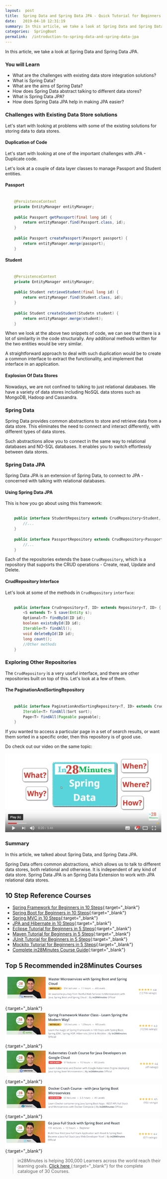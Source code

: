 ```yaml
---
layout:  post
title:  Spring Data and Spring Data JPA - Quick Tutorial for Beginners
date:   2019-04-10 12:31:19
summary: In this article, we take a look at Spring Data and Spring Data JPA.
categories:  SpringBoot
permalink:  /introduction-to-spring-data-and-spring-data-jpa
---
```


In this article, we take a look at Spring Data and Spring Data JPA.

### You will Learn

- What are the challenges with existing data store integration solutions?
- What is Spring Data?
- What are the aims of Spring Data?
- How does Spring Data abstract talking to different data stores?
- What is Spring Data JPA?
- How does Spring Data JPA help in making JPA easier?


### Challenges with Existing Data Store solutions

Let's start with looking at problems with some of the existing solutions for storing data to data stores.

#### Duplication of Code

Let's start with looking at one of the important challenges with JPA - Duplicate code.

Let's look at a couple of data layer classes to manage Passport and Student entities.

#### Passport

```java

	@PersistenceContext
	private EntityManager entityManager;
	
	public Passport getPassport(final long id) {
		return entityManager.find(Passport.class, id);
	}

	public Passport createPassport(Passport passport) {
		return entityManager.merge(passport);
	}

```   

#### Student

```java

	@PersistenceContext
	private EntityManager entityManager;

	public Student retrieveStudent(final long id) {
		return entityManager.find(Student.class, id);
	}

	public Student createStudent(Studetn student) {
		return entityManager.merge(student);
	}

```

When we look at the above two snippets of code, we can see that there is a lot of similarity in the code structurally. Any additional methods written for the two entities would be very similar.

A straightforward approach to deal with such duplication would be to create a common interface to extract the functionality, and implement that interface in an application.

#### Explosion Of Data Stores

Nowadays, we are not confined to talking to just relational databases. We have a variety of data stores including NoSQL data stores such as MongoDB, Hadoop and Cassandra.

### Spring Data

Spring Data provides common abstractions to store and retrieve data from a data store. This eliminates the need to connect and interact differently, with different types of data stores. 

Such abstractions allow you to connect in the same way to relational databases and NO-SQL databases. It enables you to switch effortlessly between data stores.

### Spring Data JPA

Spring Data JPA is an extension of Spring Data, to connect to JPA - concerned with talking with relational databases. 

#### Using Spring Data JPA

This is how you go about using this framework:

```java

	public interface StudentRepository extends CrudRepository<Student, Long> {
		//...
	}

	public interface PassportRepository extends CrudRepository<Passport, Long> {
		//...
	}

```

Each of the repositories extends the base ```CrudRepository```, which is a repository that supports the CRUD operations - Create, read, Update and Delete.

#### CrudRepository Interface

Let's look at some of the methods in ```CrudRepository``` ```interface```:

```java

	public interface Crudrepository<T, ID> extends Repository<T, ID> {
		<S extends T> S save(Entity s);
		Optional<T> findById(ID id);
		boolean existsById(ID id);
		Iterable<T> findAll();
		void deleteById(ID id);
		long count();
		//Other methods
	}

```

### Exploring Other Repositories

The ```CrudRepository``` is a very useful interface, and there are other repositories built on top of this. Let's look at a few of them.

#### The PaginationAndSortingRepository

```java

	public interface PaginationAndSortingRepository<T, ID> extends CrudRepository<T,ID> {
		Iterable<T> findAll(Sort sort);
		Page<T> findAll(Pageable pageable);
	}

```

If you wanted to access a particular page in a set of search results, or want them sorted in a specific order, then this repository is of good use. 

Do check out our video on the same topic:

[![image info](images/Capture-083-01.png)](https://www.youtube.com/watch?v=bg0_9FsOI64)

### Summary

In this article, we talked about Spring Data, and Spring Data JPA. 

Spring Data offers common abstractions, which allows us to talk to different data stores, both relational and otherwise. It is independent of any kind of data store. Spring Data JPA is an Spring Data Extension to work with JPA relational data stores.

## 10 Step Reference Courses

- [Spring Framework for Beginners in 10 Steps](https://courses.in28minutes.com/p/spring-framework-for-beginners){:target="_blank"}
- [Spring Boot for Beginners in 10 Steps](https://courses.in28minutes.com/p/spring-boot-for-beginners-in-10-steps){:target="_blank"}
- [Spring MVC in 10 Steps](https://www.youtube.com/watch?v=BjNhGaZDr0Y){:target="_blank"}
- [JPA and Hibernate in 10 Steps](https://courses.in28minutes.com/p/jpa-and-hibernate-tutorial-for-beginners-with-spring-boot){:target="_blank"}
- [Eclipse Tutorial for Beginners in 5 Steps](https://courses.in28minutes.com/p/eclipse-tutorial-for-beginners){:target="_blank"}
- [Maven Tutorial for Beginners in 5 Steps](https://courses.in28minutes.com/p/maven-tutorial-for-beginners-in-5-steps){:target="_blank"}
- [JUnit Tutorial for Beginners in 5 Steps](https://courses.in28minutes.com/p/junit-tutorial-for-beginners){:target="_blank"}
- [Mockito Tutorial for Beginners in 5 Steps](https://courses.in28minutes.com/p/mockito-for-beginner-in-5-steps){:target="_blank"}
- [Complete in28Minutes Course Guide](https://courses.in28minutes.com/p/in28minutes-course-guide){:target="_blank"}

## Top 5 Recommended in28Minutes Courses
[![Image](/images/Course-Master-Microservices-with-Spring-Boot-and-Spring-Cloud.png "Master Microservices with Spring Boot and Spring Cloud")](https://www.udemy.com/course/microservices-with-spring-boot-and-spring-cloud/?couponCode=OCTOBER-2019){:target="_blank"}
[![Image](/images/Course-Spring-Framework-Master-Class---Beginner-to-Expert.png "Spring Master Class - Beginner to Expert")](https://www.udemy.com/course/spring-tutorial-for-beginners/?couponCode=OCTOBER-2019){:target="_blank"}
[![Image](/images/Course-KubernetesCrashCourse.png "Kubernetes Crash Course for Java Spring Boot Developers")](https://www.udemy.com/course/kubernetes-crash-course-for-java-developers/?couponCode=OCTOBER-2019){:target="_blank"}
[![Image](/images/Course-DockerCrashCourseForJavaSpringBootDevelopers.png "Docker Crash Course for Java Spring Boot Developers")](https://www.udemy.com/course/docker-course-with-java-and-spring-boot-for-beginners/?couponCode=OCTOBER-2019){:target="_blank"}
[![Image](/images/Course-Go-Full-Stack-With-Spring-Boot-and-React.png "Go Full Stack with Spring Boot and React")](https://www.udemy.com/course/full-stack-application-with-spring-boot-and-react/?couponCode=OCTOBER-2019){:target="_blank"}

> in28Minutes is helping 300,000 Learners across the world reach their learning goals. [Click here ](https://github.com/in28minutes/learn#aws-and-cloud-courses){:target="_blank"} for the complete catalogue of 30 Courses.


